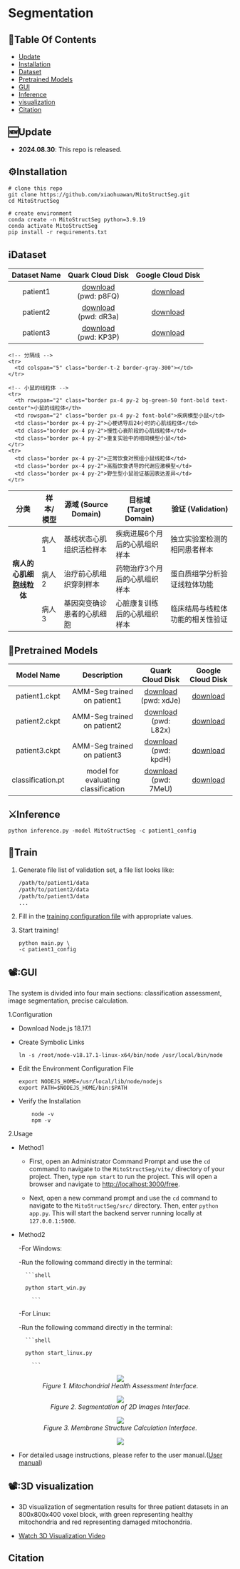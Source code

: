 # Segmentation 

## :book:Table Of Contents

- [Update](#update)
- [Installation](#installation)
- [Dataset](#segmentation_data)
- [Pretrained Models](#pretrained_models)
- [GUI](#Usage)
- [Inference](#inference)
- [visualization](#visualization)
- [Citation](#Citation)

## <a name="update"></a>:new:Update

- **2024.08.30**: This repo is released.

## <a name="installation"></a>:gear:Installation

```shell
# clone this repo
git clone https://github.com/xiaohuawan/MitoStructSeg.git
cd MitoStructSeg

# create environment
conda create -n MitoStructSeg python=3.9.19
conda activate MitoStructSeg
pip install -r requirements.txt
```

## <a name="segmentation_data"></a>ℹ️Dataset

| Dataset Name | Quark Cloud Disk | Google Cloud Disk |
| :---------: | :----------: | :----------: |
| patient1 | [download](https://pan.quark.cn/s/a42ead7affe3)<br>(pwd: p8FQ) | [download](https://drive.google.com/drive/folders/1bPkDxMU8nW0xIE1LyLdTCyvABHjfkNHq?usp=drive_link) | 
| patient2 | [download](https://pan.quark.cn/s/88b45e11fc11)<br>(pwd: dR3a) | [download](https://drive.google.com/drive/folders/1t5eYnyOY06gwRo-xQdVn-rOXE_P-K4N4?usp=drive_link) |
| patient3 | [download](https://pan.quark.cn/s/0153311a7b18)<br>(pwd: KP3P) | [download](https://drive.google.com/drive/folders/1zyUfF5EDRAMEm78bgWoQHL31krvavqC6?usp=drive_link) |


<table class="table-auto w-full border-collapse">
  <!-- 表头 -->
  <thead>
    <tr class="bg-gray-100">
      <th class="border px-4 py-2 text-left font-bold">分类</th>
      <th class="border px-4 py-2 text-left font-bold">样本/模型</th>
      <th class="border px-4 py-2 text-left font-bold">源域 (Source Domain)</th>
      <th class="border px-4 py-2 text-left font-bold">目标域 (Target Domain)</th>
      <th class="border px-4 py-2 text-left font-bold">验证 (Validation)</th>
    </tr>
  </thead>
  
  <!-- 表格内容 -->
  <tbody>
    <!-- 病人的心肌细胞线粒体 -->
    <tr>
      <th rowspan="3" class="border px-4 py-2 bg-blue-50 font-bold text-center">病人的心肌细胞线粒体</th>
      <td class="border px-4 py-2 font-bold">病人 1</td>
      <td class="border px-4 py-2">基线状态心肌组织活检样本</td>
      <td class="border px-4 py-2">疾病进展6个月后的心肌组织样本</td>
      <td class="border px-4 py-2">独立实验室检测的相同患者样本</td>
    </tr>
    <tr>
      <td class="border px-4 py-2 font-bold">病人 2</td>
      <td class="border px-4 py-2">治疗前心肌组织穿刺样本</td>
      <td class="border px-4 py-2">药物治疗3个月后的心肌组织样本</td>
      <td class="border px-4 py-2">蛋白质组学分析验证线粒体功能</td>
    </tr>
    <tr>
      <td class="border px-4 py-2 font-bold">病人 3</td>
      <td class="border px-4 py-2">基因突变确诊患者的心肌细胞</td>
      <td class="border px-4 py-2">心脏康复训练后的心肌组织样本</td>
      <td class="border px-4 py-2">临床结局与线粒体功能的相关性验证</td>
    </tr>
    
    <!-- 分隔线 -->
    <tr>
      <td colspan="5" class="border-t-2 border-gray-300"></td>
    </tr>
    
    <!-- 小鼠的线粒体 -->
    <tr>
      <th rowspan="2" class="border px-4 py-2 bg-green-50 font-bold text-center">小鼠的线粒体</th>
      <td rowspan="2" class="border px-4 py-2 font-bold">疾病模型小鼠</td>
      <td class="border px-4 py-2">心梗诱导后24小时的心肌线粒体</td>
      <td class="border px-4 py-2">慢性心衰阶段的心肌线粒体</td>
      <td class="border px-4 py-2">重复实验中的相同模型小鼠</td>
    </tr>
    <tr>
      <td class="border px-4 py-2">正常饮食对照组小鼠线粒体</td>
      <td class="border px-4 py-2">高脂饮食诱导的代谢应激模型</td>
      <td class="border px-4 py-2">野生型小鼠验证基因表达差异</td>
    </tr>
  </tbody>
</table>



## <a name="pretrained_models"></a>:dna:Pretrained Models

| Model Name | Description |  Quark Cloud Disk | Google Cloud Disk |  
| :---------: | :----------: | :----------: | :----------: |
| patient1.ckpt | AMM-Seg trained on patient1  | [download](https://pan.quark.cn/s/5f233e1f1c78)<br>(pwd: xdJe) | [download](https://drive.google.com/file/d/1qtjoYP_fgBqAlzwT7f4V4NSbFhfkoHaS/view?usp=drive_link) |
| patient2.ckpt | AMM-Seg trained on patient2 | [download](https://pan.quark.cn/s/273efdbd0429)<br>(pwd: L82x) | [download](https://drive.google.com/file/d/1vyqp5L1Xc1s7IMkUx58HNsmvt67TJ5Zt/view?usp=drive_link) |
| patient3.ckpt | AMM-Seg trained on patient3 | [download](https://pan.quark.cn/s/b00e1a8fc24e)<br>(pwd: kpdH) | [download](https://drive.google.com/file/d/1f5-q3rx9PDeAmgErk4YMnRopuq4pHJif/view?usp=drive_link) |
| classification.pt | model for evaluating classification | [download](https://pan.quark.cn/s/0ae19c46bb04)<br>(pwd: 7MeU) | [download](https://drive.google.com/file/d/1WJ_3EXh0RcMn1LyFHTq7W3Y9vw2hBU5x/view?usp=drive_link) |

## <a name="inference"></a>:crossed_swords:Inference
    

    python inference.py -model MitoStructSeg -c patient1_config


## <a name="train"></a>:stars:Train

<a name="gen_file_list"></a>
1. Generate file list of validation set, a file list looks like:

    ```txt
    /path/to/patient1/data
    /path/to/patient2/data
    /path/to/patient3/data
    ...
    ```

2. Fill in the [training configuration file](/src/config/patient1_config.yaml) with appropriate values.

3. Start training!

    ```shell
    python main.py \
    -c patient1_config
    ```

## <a name="Usage"></a>📽️:GUI

  The system is divided into four main sections: classification assessment, image segmentation, precise calculation. 
  
1.Configuration

- Download Node.js 18.17.1 
- Create Symbolic Links

    ```shell
    ln -s /root/node-v18.17.1-linux-x64/bin/node /usr/local/bin/node
    ```
- Edit the Environment Configuration File

    ```shell
    export NODEJS_HOME=/usr/local/lib/node/nodejs 
    export PATH=$NODEJS_HOME/bin:$PATH

    ```
-  Verify the Installation

    ```shell
        node -v
        npm -v

    ```

2.Usage

- Method1

    - First, open an Administrator Command Prompt and use the `cd` command to navigate to the `MitoStructSeg/vite/` directory of your project. Then, type `npm start` to run the project. This will open a browser and navigate to [http://localhost:3000/free](http://localhost:3000/free).

    - Next, open a new command prompt and use the `cd` command to navigate to the `MitoStructSeg/src/` directory. Then, enter `python app.py`. This will start the backend server running locally at `127.0.0.1:5000`.

- Method2
  
    -For Windows:
  
    -Run the following command directly in the terminal:
  
        ```shell
  
        python start_win.py

          ```
    -For Linux:
  
    -Run the following command directly in the terminal:
  
        ```shell
  
        python start_linux.py

          ```



<p align="center">
    <img src="images/classify.png"/> <br />
    <em> 
    Figure 1. Mitochondrial Health Assessment Interface.
    </em>
</p>

<p align="center">
    <img src="images/segment.png"/> <br />
    <em> 
    Figure 2. Segmentation of 2D Images Interface.
    </em>
</p>

<p align="center">
    <img src="images/com.jpg"/> <br />
    <em> 
    Figure 3. Membrane Structure Calculation Interface.
    </em>
</p>


<p align="center">
    <a href="https://github.com/xiaohuawan/MitoStructSeg1/blob/main/video/presentation%20workflow.mp4">
        <img src="https://img.shields.io/badge/Watch%20Video-presentation%20workflow.mp4-blue?style=for-the-badge" />
    </a> <br />
</p>


- For detailed usage instructions, please refer to the user manual.([User manual](https://github.com/xiaohuawan/MitoStructSeg1/blob/main/User%20Manual.pdf))

## <a name="3D visualization"></a>📽️:3D visualization

- 3D visualization of segmentation results for three patient datasets in an 800x800x400 voxel block, with green representing healthy mitochondria and red representing damaged mitochondria.

- [Watch 3D Visualization Video](https://github.com/xiaohuawan/MitoStructSeg1/blob/main/video/3D%20visualization.mp4)



## Citation



  
  
  




